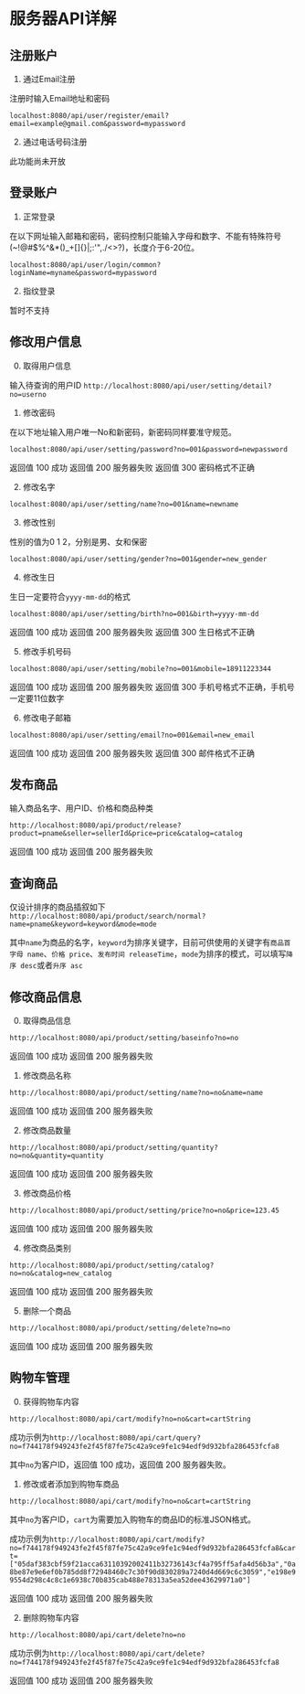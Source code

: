 # 服务器API详解

## 注册账户

1. 通过Email注册

注册时输入Email地址和密码

`
localhost:8080/api/user/register/email?email=example@gmail.com&password=mypassword
`

2. 通过电话号码注册

此功能尚未开放

## 登录账户

1. 正常登录

在以下网址输入邮箱和密码，密码控制只能输入字母和数字、不能有特殊符号(~!@#$%^&*()_+[]{}|\;:'",./<>?)，长度介于6-20位。

`
localhost:8080/api/user/login/common?loginName=myname&password=mypassword
`

2. 指纹登录

暂时不支持

## 修改用户信息

0. 取得用户信息

输入待查询的用户ID
`
http://localhost:8080/api/user/setting/detail?no=userno
`

1. 修改密码

在以下地址输入用户唯一No和新密码，新密码同样要准守规范。

`
localhost:8080/api/user/setting/password?no=001&password=newpassword
`

返回值 100 成功
返回值 200 服务器失败
返回值 300 密码格式不正确

2. 修改名字

`
localhost:8080/api/user/setting/name?no=001&name=newname
`

3. 修改性别

性别的值为0 1 2，分别是男、女和保密

`localhost:8080/api/user/setting/gender?no=001&gender=new_gender`

4. 修改生日

生日一定要符合`yyyy-mm-dd`的格式

`localhost:8080/api/user/setting/birth?no=001&birth=yyyy-mm-dd`

返回值 100 成功
返回值 200 服务器失败
返回值 300 生日格式不正确

5. 修改手机号码

`localhost:8080/api/user/setting/mobile?no=001&mobile=18911223344`

返回值 100 成功
返回值 200 服务器失败
返回值 300 手机号格式不正确，手机号一定要11位数字

6. 修改电子邮箱

`localhost:8080/api/user/setting/email?no=001&email=new_email`

返回值 100 成功
返回值 200 服务器失败
返回值 300 邮件格式不正确

## 发布商品

输入商品名字、用户ID、价格和商品种类

`
http://localhost:8080/api/product/release?product=pname&seller=sellerId&price=price&catalog=catalog
`

返回值 100 成功
返回值 200 服务器失败

## 查询商品

仅设计排序的商品插叙如下
`
http://localhost:8080/api/product/search/normal?name=pname&keyword=keyword&mode=mode
`

其中`name`为商品的名字，`keyword`为排序关键字，目前可供使用的关键字有`商品首字母 name`、`价格 price`、`发布时间 releaseTime`，`mode`为排序的模式，可以填写`降序 desc`或者`升序 asc`

## 修改商品信息

0. 取得商品信息

`http://localhost:8080/api/product/setting/baseinfo?no=no`

返回值 100 成功
返回值 200 服务器失败

1. 修改商品名称

`http://localhost:8080/api/product/setting/name?no=no&name=name`

返回值 100 成功
返回值 200 服务器失败

2. 修改商品数量

`http://localhost:8080/api/product/setting/quantity?no=no&quantity=quantity`

返回值 100 成功
返回值 200 服务器失败

3. 修改商品价格

`http://localhost:8080/api/product/setting/price?no=no&price=123.45`

返回值 100 成功
返回值 200 服务器失败

4. 修改商品类别

`http://localhost:8080/api/product/setting/catalog?no=no&catalog=new_catalog`

返回值 100 成功
返回值 200 服务器失败

5. 删除一个商品

`http://localhost:8080/api/product/setting/delete?no=no`

返回值 100 成功
返回值 200 服务器失败

## 购物车管理

0. 获得购物车内容

`
http://localhost:8080/api/cart/modify?no=no&cart=cartString
`

成功示例为`http://localhost:8080/api/cart/query?no=f744178f949243fe2f45f87fe75c42a9ce9fe1c94edf9d932bfa286453fcfa8`

其中`no`为客户ID，返回值 100 成功，返回值 200 服务器失败。

1. 修改或者添加到购物车商品

`
http://localhost:8080/api/cart/modify?no=no&cart=cartString
`

其中`no`为客户ID，`cart`为需要加入购物车的商品ID的标准JSON格式。

成功示例为`http://localhost:8080/api/cart/modify?no=f744178f949243fe2f45f87fe75c42a9ce9fe1c94edf9d932bfa286453fcfa8&cart=["05daf383cbf59f21acca63110392002411b32736143cf4a795ff5afa4d56b3a","0a8be87e9e6ef0b785dd8f72948460c7c30f90d830289a7240d4d669c6c3059","e198e99554d298c4c8c1e6938c70b835cab488e78313a5ea52dee43629971a0"]`

返回值 100 成功
返回值 200 服务器失败

2. 删除购物车内容

`
http://localhost:8080/api/cart/delete?no=no
`

成功示例为`http://localhost:8080/api/cart/delete?no=f744178f949243fe2f45f87fe75c42a9ce9fe1c94edf9d932bfa286453fcfa8`

返回值 100 成功
返回值 200 服务器失败
